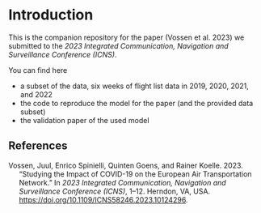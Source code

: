 
<!-- README.md is generated from README.Rmd. Please edit that file -->

# Introduction

This is the companion repository for the paper (Vossen et al. 2023) we
submitted to the *2023 Integrated Communication, Navigation and
Surveillance Conference (ICNS)*.

You can find here

- a subset of the data, six weeks of flight list data in 2019, 2020,
  2021, and 2022
- the code to reproduce the model for the paper (and the provided data
  subset)
- the validation paper of the used model

## References

<div id="refs" class="references csl-bib-body hanging-indent">

<div id="ref-vossen2023" class="csl-entry">

Vossen, Juul, Enrico Spinielli, Quinten Goens, and Rainer Koelle. 2023.
“Studying the Impact of COVID-19 on the European Air Transportation
Network.” In *2023 Integrated Communication, Navigation and Surveillance
Conference (ICNS)*, 1–12. Herndon, VA, USA.
<https://doi.org/10.1109/ICNS58246.2023.10124296>.

</div>

</div>
